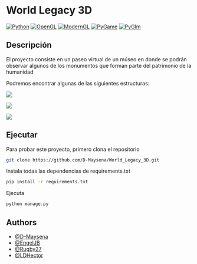 # World Legacy 3D

[![Python](https://img.shields.io/badge/Python-3.10-green.svg?style=flat-square-logo=python)](https://docs.python.org/3/)
[![OpenGL](https://img.shields.io/badge/OpenGl-3.10-green.svg?style=flat-square-logo=opengl-)](https://docs.gl/)
[![ModernGL](https://img.shields.io/badge/ModernGL-5.6.4-green.svg?style=flat-square)](https://moderngl.readthedocs.io/en/5.8.2/)
[![PyGame](https://img.shields.io/badge/PyGame-2.0.1-green.svg?style=flat-square)](https://www.pygame.org/docs/)
[![PyGlm](https://img.shields.io/badge/PyGlm-1.2.5,-green.svg?style=flat-square)](https://github.com/Zuzu-Typ/PyGLM/wiki)

## Descripción
El proyecto consiste en un paseo virtual de un múseo en donde se podrán observar algunos de los monumentos que forman parte del patrimonio de la humanidad
 
Podremos encontrar algunas de las siguientes estructuras:

![](https://preview.free3d.com/img/2017/11/2202318645479081679/0tfkcsfb.jpg)

![](https://img.freepik.com/premium-photo/3d-model-colosseum-rome_783299-1593.jpg?w=300)

![](https://preview.free3d.com/img/2017/10/2154821820983805145/c3hdk9qf.jpg)
## Ejecutar

Para probar este proyecto, primero clona el repositorio

```bash
git clone https://github.com/D-Maysena/World_Legacy_3D.git
```

Instala todas las dependencias de requirements.txt
```bash
pip install -r requirements.txt
```

Ejecuta
```bash
python manage.py
```



## Authors

- [@D-Maysena](https://github.com/D-Maysena)
- [@EngelJB](https://github.com/EngelJB)
- [@Rugby27](https://github.com/Rugby27)
- [@LDHector](https://github.com/LDHector)
